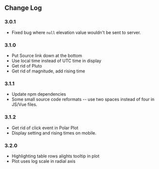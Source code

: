 ## Change Log

### 3.0.1

- Fixed bug where `null` elevation value wouldn't be sent to server.

### 3.1.0

- Put Source link down at the bottom
- Use local time instead of UTC time in display
- Get rid of Pluto
- Get rid of magnitude, add rising time

### 3.1.1

- Update npm dependencies
- Some small source code reformats -- use two spaces instead of four in JS/Vue files.

### 3.1.2

- Get rid of click event in Polar Plot
- Display setting and rising times on mobile.

### 3.2.0

- Highlighting table rows alights tooltip in plot
- Plot uses log scale in radial axis
